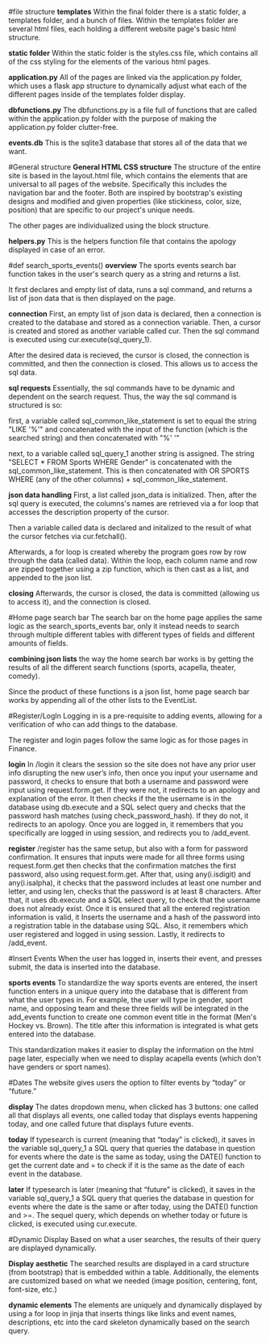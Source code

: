 #file structure
**templates**
Within the final folder there is a static folder, a templates folder, and a bunch of files. Within the templates folder are several html files, each holding a different website page's basic html structure.

**static folder**
Within the static folder is the styles.css file, which contains all of the css styling for the elements of the various html pages.

**application.py**
All of the pages are linked via the application.py folder, which uses a flask app structure to dynamically adjust what each of the different pages inside of the templates folder display.

**dbfunctions.py**
The dbfunctions.py  is a file full of functions that are called within the application.py folder with the purpose of making the application.py folder clutter-free.

**events.db**
This is the sqlite3 database that stores all of the data that we want.

#General structure
**General HTML CSS structure**
The structure of the entire site is based in the layout.html file, which contains the elements that are universal to all pages of the website. Specifically this includes the navigation bar and the footer. Both are inspired by bootstrap's existing designs and modified and given properties (like stickiness, color, size, position) that are specific to our project's unique needs.

The other pages are individualized using the block structure.

**helpers.py**
This is the helpers function file that contains the apology displayed in case of an error.

#def search_sports_events()
**overview**
The sports events search bar function takes in the user's search query as a string and returns a list.

It first declares and empty list of data, runs a sql command, and returns a list of json data that is then displayed on the page.

**connection**
First, an empty list of json data is declared, then a connection is created to the database and stored as a connection variable. Then, a cursor is created and stored as another variable called cur. Then the sql command is executed using cur.execute(sql_query_1).

After the desired data is recieved, the cursor is closed, the connection is committed, and then the connection is closed. This allows us to access the sql data.

**sql requests**
Essentially, the sql commands have to be dynamic and dependent on the search request. Thus, the way the sql command is structured is so:

first, a variable called sql_common_like_statement is set to equal the string "LIKE '%'" and concatenated with the input of the function (which is the searched string) and then concatenated with "%' '"

next, to a variable called sql_query_1 another string is assigned. The string "SELECT * FROM Sports WHERE Gender" is concatenated with the sql_common_like_statement. This is then concatenated with OR SPORTS WHERE (any of the other columns) + sql_common_like_statement.

**json data handling**
First, a list called json_data is initialized. Then, after the sql query is executed, the columns's names are retrieved via a for loop that accesses the description property of the cursor.

Then a variable called data is declared and initalized to the result of what the cursor fetches via cur.fetchall().

Afterwards, a for loop is created whereby the program goes row by row through the data (called data). Within the loop, each column name and row are zipped together using a zip function, which is then cast as a list, and appended to the json list.

**closing**
Afterwards, the cursor is closed, the data is committed (allowing us to access it), and the connection is closed.

#Home page search bar
The search bar on the home page applies the same logic as the search_sports_events bar, only it instead needs to search through multiple different tables with different types of fields and different amounts of fields.

**combining json lists**
the way the home search bar works is by getting the results of all the different search functions (sports, acapella, theater, comedy).

Since the product of these functions is a json list, home page search bar works by appending all of the other lists to the EventList.

#Register/LogIn
Logging in is a pre-requisite to adding events, allowing for a verification of who can add things to the database.

The register and login pages follow the same logic as for those pages in Finance.

**login**
In /login it clears the session so the site does not have any prior user info disrupting the new user’s info, then once you input your username and password, it checks to ensure that both a username and password were input using request.form.get. If they were not, it redirects to an apology and explanation of the error. It then checks if the the username is in the database using db.execute and a SQL select query and checks that the password hash matches (using check_password_hash). If they do not, it redirects to an apology. Once you are logged in, it remembers that you specifically are logged in using session, and redirects you to /add_event.

**register**
/register has the same setup, but also with a form for password confirmation. It ensures that inputs were made for all three forms using request.form.get then checks that the confirmation matches the first password, also using request.form.get. After that, using any(i.isdigit) and any(i.isalpha), it checks that the password includes at least one number and letter, and using len, checks that the password is at least 8 characters. After that, it uses db.execute and a SQL select query, to check that the username does not already exist. Once it is ensured that all the entered registration information is valid, it Inserts the username and a hash of the password into a registration table in the database using SQL. Also, it remembers which user registered and logged in using session. Lastly, it redirects to /add_event.

#Insert Events
When the user has logged in, inserts their event, and presses submit, the data is inserted into the database.

**sports events**
To standardize the way sports events are entered, the insert function enters in a unique query into the database that is different from what the user types in. For example, the user will type in gender, sport name, and opposing team and these three fields will be integrated in the add_events function to create one common event title in the format (Men's Hockey vs. Brown). The title after this information is integrated is what gets entered into the database.

This standardization makes it easier to display the information on the html page later, especially when we need to display acapella events (which don't have genders or sport names).

#Dates
The website gives users the option to filter events by “today” or “future.”

**display**
The dates dropdown menu, when clicked has 3 buttons: one called all that displays all events, one called today that displays events happening today, and one called future that displays future events.

**today**
If typesearch is current (meaning that “today” is clicked), it saves in the variable sql_query_1 a SQL query that queries the database in question for events where the date is the same as today, using the DATE() function to get the current date and = to check if it is the same as the date of each event in the database.

**later**
If typesearch is later (meaning that “future” is clicked), it saves in the variable sql_query_1 a SQL query that queries the database in question for events where the date is the same or after today, using the DATE() function and >=. The sequel query, which depends on whether today or future is clicked, is executed using cur.execute.

#Dynamic Display
Based on what a user searches, the results of their query are displayed dynamically.

**Display aesthetic**
The searched results are displayed in a card structure (from bootstrap) that is embedded within a table. Additionally, the elements are customized based on what we needed (image position, centering, font, font-size, etc.)

**dynamic elements**
The elements are uniquely and dynamically displayed by using a for loop in jinja that inserts things like links and event names, descriptions, etc into the card skeleton dynamically based on the search query.
